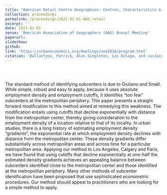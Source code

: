 ```yaml
---
title: "American Retail Centre Geographies: Centres, Characteristics & Catchments"
collection: proceedings
permalink: /proceedings/2021-01-01-AAG_retail
excerpt: ''
date: 2021-01-01
venue: 'American Association of Geographers (AAG) Annual Meeting'
paperurl: 
slideshow: 
github: 
link: 'https://urbaneconomics.org/meetings/uea2016/program.html'
citation: 'Ballantyne, Patrick, Alex Singleton, Les Dolega, and <u>Jacob L. Macdonald</u>. (2021). &quot;American Retail Centre Geographies: Centres, Characteristics & Catchments&quot; <b><i><span style="color:white">American Association of Geographers (AAG) Annual Meeting</span></i></b>'
---
```


### <span style="color:white">Abstract</span>

The standard method of identifying subcenters is due to Giuliano and Small. While simple, robust and easy to apply, because it uses absolute employment density and employment cutoffs, it identiﬁes “too few” subcenters at the metropolitan periphery. This paper presents a straight forward modiﬁcation to this method aimed at remedying this weakness. The modiﬁcation entails using cutoffs that decline exponentially with distance from the metropolitan center, thereby giving consideration to the employment density of a location relative to that of its locality. In urban studies, there is a long history of estimating employment density “gradients”, the exponential rate at which employment density declines with distance from the metropolitan center. These density gradients differ substantially across metropolitan areas and across time for a particular metropolitan area. Applying our method to Los Angeles, Calgary and Paris, we have found that using cutoffs that decline exponentially at one-half the estimated density gradients achieves an appealing balance between subcenters identiﬁed close to the metropolitan center and those identiﬁed at the metropolitan periphery. Many other methods of subcenter identiﬁcation have been proposed that use sophisticated econometric procedures. Our method should appeal to practitioners who are looking for a simple method to apply.
